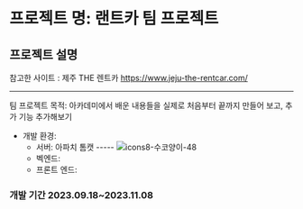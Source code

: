 # 프로젝트 명: 랜트카 팀 프로젝트 
## 프로젝트 설명

참고한 사이트 : 제주 THE 렌트카 https://www.jeju-the-rentcar.com/

-----------------------------------------------------------------

팀 프로젝트 목적: 아카데미에서 배운 내용들을 실제로 처음부터 끝까지 만들어 보고, 추가 기능 추가해보기
* 개발 환경:
  * 서버: 아파치 톰캣 ----- ![icons8-수코양이-48](https://github.com/karpei-taemukan/RentalCarProject/assets/91212680/731a3f29-23b2-4c4d-9850-e58506cdf066) 
  * 벡엔드: 
  * 프론트 엔드:
### 개발 기간 2023.09.18~2023.11.08
